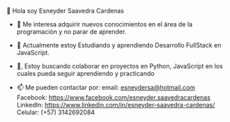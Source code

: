  👋 Hola soy Esneyder Saavedra Cardenas
- 👀 Me interesa adquirir nuevos conocimientos en el área de la programación y no parar de aprender.
- 🌱 Actualmente estoy Estudiando y aprendiendo Desarrollo FullStack en JavaScript.
- 💞️, Estoy buscando colaborar en proyectos en Python, JavaScript en los 
      cuales pueda seguir aprendiendo y practicando

- 📫 Me pueden contactar por:
      email:    esneydersa@hotmail.com
      Facebook: https://www.facebook.com/esneyder.saavedracardenas
      LinkedIn: https://www.linkedin.com/in/esneyder-saavedra-cardenas/
      Celular: (+57) 3142692084



<!---
Esneyder98/Esneyder98 is a ✨ special ✨ repository because its `README.md` (this file) appears on your GitHub profile.
You can click the Preview link to take a look at your changes.
--->
